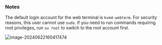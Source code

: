 ### Notes

The default login account for the web terminal is `kvmd-webterm`. For security reasons, this user cannot use `sudo`. If you need to run commands requiring root privileges, run `su root` to switch to the root account first.

![image-20240622160417474](../img/image-20240622160417474.png)


